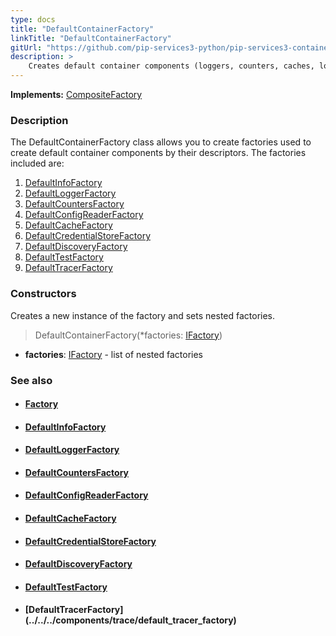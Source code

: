```yaml
---
type: docs
title: "DefaultContainerFactory"
linkTitle: "DefaultContainerFactory"
gitUrl: "https://github.com/pip-services3-python/pip-services3-container-python"
description: >
    Creates default container components (loggers, counters, caches, locks, etc.) by their descriptors.
---
```


**Implements:** [CompositeFactory](../../../components/build/composite_factory)


### Description

The DefaultContainerFactory class allows you to create factories used to create default container components by their descriptors. The factories included are:

1. [DefaultInfoFactory](../../../components/info/default_info_factory)
2. [DefaultLoggerFactory](../../../components/log/default_logger_factory)
3. [DefaultCountersFactory](../../../components/count/default_counters_factory)
4. [DefaultConfigReaderFactory](../../../components/config/default_config_reader_factory)
5. [DefaultCacheFactory](../../../components/cache/default_cache_factory)
6. [DefaultCredentialStoreFactory](../../../components/auth/default_credential_store_factory)
7. [DefaultDiscoveryFactory](../../../components/connect/default_discovery_factory)
8. [DefaultTestFactory](../../../components/test/default_test_factory)
9. [DefaultTracerFactory](../../../components/trace/default_tracer_factory) 

### Constructors
Creates a new instance of the factory and sets nested factories.

> DefaultContainerFactory(*factories: [IFactory](../../../components/build/ifactory))

- **factories**: [IFactory](../../../components/build/ifactory) - list of nested factories


### See also
- #### [Factory](../../../components/build/factory)
- #### [DefaultInfoFactory](../../../components/info/default_info_factory)
- #### [DefaultLoggerFactory](../../../components/log/default_logger_factory)
- #### [DefaultCountersFactory](../../../components/count/default_counters_factory)
- #### [DefaultConfigReaderFactory](../../../components/config/default_config_reader_factory)
- #### [DefaultCacheFactory](../../../components/cache/default_cache_factory)
- #### [DefaultCredentialStoreFactory](../../../components/auth/default_credential_store_factory)
- #### [DefaultDiscoveryFactory](../../../components/connect/default_discovery_factory)
- #### [DefaultTestFactory](../../../components/test/default_test_factory)
- #### [DefaultTracerFactory] (../../../components/trace/default_tracer_factory)
